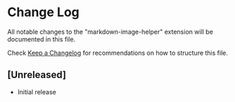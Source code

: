 # Change Log
All notable changes to the "markdown-image-helper" extension will be documented in this file.

Check [Keep a Changelog](http://keepachangelog.com/) for recommendations on how to structure this file.

## [Unreleased]
- Initial release
